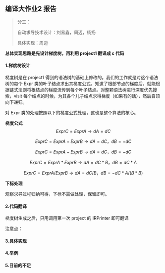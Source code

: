## 编译大作业2 报告

> 分工：
>
> 自动求导技术设计：刘易鑫，周迈，杨扬
>
> 具体实现：周迈

**总体实现思路是先设计梯度树，再利用 project1 翻译成 c 代码**

#### 1.梯度树设计

梯度树是在 project1 得到的语法树的基础上修改的。我们的工作就是对这个语法树的每个 Expr 类的叶子结点求出其梯度公式。知道了根部节点的梯度后，就能根据链式法则将根结点的梯度流传到每个叶子结点。对整颗语法树进行深度优先搜索，visit 每个结点的时候，为其各个儿子结点求得梯度（如果有的话），然后自顶向下递归。

对 Expr 类的处理按照以下的梯度公式处理，这也是整个算法的核心。

**梯度公式**
$$
ExprC = ExprA → dA = dC
$$

$$
ExprC = ExprA + ExprB → dA = dC，dB = + dC
$$

$$
ExprC = ExprA - ExprB → dA = dC，dB = - dC
$$

$$
ExprC = ExprA * ExprB → dA = dC * B，dB = dC * A
$$

$$
 Expr C = Expr A / Expr B  → dA = dC / B ，dB = - dC * A / (B * B)
$$

**下标处理**

观察求导过程归纳可得，下标不需做处理，保留即可。

#### 2.代码翻译

梯度树生成之后，只用调用第一次 project 的 IRPrinter 即可翻译

注意点：



#### 3.具体实现



#### 4.举例



#### 5.目前的不足